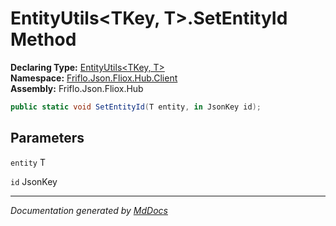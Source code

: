 ﻿<!--  
  <auto-generated>   
    The contents of this file were generated by a tool.  
    Changes to this file may be list if the file is regenerated  
  </auto-generated>   
-->

# EntityUtils\<TKey, T\>.SetEntityId Method

**Declaring Type:** [EntityUtils\<TKey, T\>](../index.md)  
**Namespace:** [Friflo.Json.Fliox.Hub.Client](../../index.md)  
**Assembly:** Friflo.Json.Fliox.Hub

```csharp
public static void SetEntityId(T entity, in JsonKey id);
```

## Parameters

`entity`  T

`id`  JsonKey

___

*Documentation generated by [MdDocs](https://github.com/ap0llo/mddocs)*
